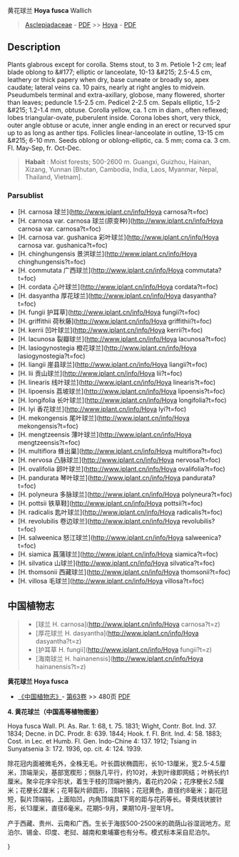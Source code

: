 黄花球兰 **Hoya fusca** Wallich

> [Asclepiadaceae](http://www.iplant.cn/info/Asclepiadaceae?t=foc) - [PDF](http://www.iplant.cn/foc/pdf/Asclepiadaceae.pdf) >> [Hoya](http://www.iplant.cn/info/Hoya?t=foc) - [PDF](http://www.iplant.cn/foc/pdf/Hoya.pdf)

## Description

Plants glabrous except for corolla. Stems stout, to 3 m. Petiole 1-2 cm; leaf blade oblong to &amp;#177; elliptic or lanceolate, 10-13 &amp;#215; 2.5-4.5 cm, leathery or thick papery when dry, base cuneate or broadly so, apex caudate; lateral veins ca. 10 pairs, nearly at right angles to midvein. Pseudumbels terminal and extra-axillary, globose, many flowered, shorter than leaves; peduncle 1.5-2.5 cm. Pedicel 2-2.5 cm. Sepals elliptic, 1.5-2 &amp;#215; 1.2-1.4 mm, obtuse. Corolla yellow, ca. 1 cm in diam., often reflexed; lobes triangular-ovate, puberulent inside. Corona lobes short, very thick, outer angle obtuse or acute, inner angle ending in an erect or recurved spur up to as long as anther tips. Follicles linear-lanceolate in outline, 13-15 cm &amp;#215; 6-10 mm. Seeds oblong or oblong-elliptic, ca. 5 mm; coma ca. 3 cm. Fl. May-Sep, fr. Oct-Dec.


> **Habait** : 
> Moist forests; 500-2600 m. Guangxi, Guizhou, Hainan, Xizang, Yunnan [Bhutan, Cambodia, India, Laos, Myanmar, Nepal, Thailand, Vietnam].

### Parsublist

* [H.  carnosa  球兰](http://www.iplant.cn/info/Hoya carnosa?t=foc)
* [H.  carnosa var. carnosa  球兰(原变种)](http://www.iplant.cn/info/Hoya carnosa var. carnosa?t=foc)
* [H.  carnosa var. gushanica  彩叶球兰](http://www.iplant.cn/info/Hoya carnosa var. gushanica?t=foc)
* [H.  chinghungensis  景洪球兰](http://www.iplant.cn/info/Hoya chinghungensis?t=foc)
* [H.  commutata  广西球兰](http://www.iplant.cn/info/Hoya commutata?t=foc)
* [H.  cordata  心叶球兰](http://www.iplant.cn/info/Hoya cordata?t=foc)
* [H.  dasyantha  厚花球兰](http://www.iplant.cn/info/Hoya dasyantha?t=foc)
* [H.  fungii  护耳草](http://www.iplant.cn/info/Hoya fungii?t=foc)
* [H.  griffithii  荷秋藤](http://www.iplant.cn/info/Hoya griffithii?t=foc)
* [H.  kerrii  凹叶球兰](http://www.iplant.cn/info/Hoya kerrii?t=foc)
* [H.  lacunosa  裂瓣球兰](http://www.iplant.cn/info/Hoya lacunosa?t=foc)
* [H.  lasiogynostegia  橙花球兰](http://www.iplant.cn/info/Hoya lasiogynostegia?t=foc)
* [H.  liangii  崖县球兰](http://www.iplant.cn/info/Hoya liangii?t=foc)
* [H.  lii  贡山球兰](http://www.iplant.cn/info/Hoya lii?t=foc)
* [H.  linearis  线叶球兰](http://www.iplant.cn/info/Hoya linearis?t=foc)
* [H.  lipoensis  荔坡球兰](http://www.iplant.cn/info/Hoya lipoensis?t=foc)
* [H.  longifolia  长叶球兰](http://www.iplant.cn/info/Hoya longifolia?t=foc)
* [H.  lyi  香花球兰](http://www.iplant.cn/info/Hoya lyi?t=foc)
* [H.  mekongensis  尾叶球兰](http://www.iplant.cn/info/Hoya mekongensis?t=foc)
* [H.  mengtzeensis  薄叶球兰](http://www.iplant.cn/info/Hoya mengtzeensis?t=foc)
* [H.  multiflora  蜂出巢](http://www.iplant.cn/info/Hoya multiflora?t=foc)
* [H.  nervosa  凸脉球兰](http://www.iplant.cn/info/Hoya nervosa?t=foc)
* [H.  ovalifolia  卵叶球兰](http://www.iplant.cn/info/Hoya ovalifolia?t=foc)
* [H.  pandurata  琴叶球兰](http://www.iplant.cn/info/Hoya pandurata?t=foc)
* [H.  polyneura  多脉球兰](http://www.iplant.cn/info/Hoya polyneura?t=foc)
* [H.  pottsii  铁草鞋](http://www.iplant.cn/info/Hoya pottsii?t=foc)
* [H.  radicalis  匙叶球兰](http://www.iplant.cn/info/Hoya radicalis?t=foc)
* [H.  revolubilis  卷边球兰](http://www.iplant.cn/info/Hoya revolubilis?t=foc)
* [H.  salweenica  怒江球兰](http://www.iplant.cn/info/Hoya salweenica?t=foc)
* [H.  siamica  菖蒲球兰](http://www.iplant.cn/info/Hoya siamica?t=foc)
* [H.  silvatica  山球兰](http://www.iplant.cn/info/Hoya silvatica?t=foc)
* [H.  thomsonii  西藏球兰](http://www.iplant.cn/info/Hoya thomsonii?t=foc)
* [H.  villosa  毛球兰](http://www.iplant.cn/info/Hoya villosa?t=foc)


## 中国植物志

> * [球兰  H.  carnosa](http://www.iplant.cn/info/Hoya carnosa?t=z)
> * [厚花球兰  H.  dasyantha](http://www.iplant.cn/info/Hoya dasyantha?t=z)
> * [护耳草  H.  fungii](http://www.iplant.cn/info/Hoya fungii?t=z)
> * [海南球兰  H.  hainanensis](http://www.iplant.cn/info/Hoya hainanensis?t=z)


**黄花球兰 Hoya fusca**

* [《中国植物志》](http://www.iplant.cn/frps)- [第63卷](http://www.iplant.cn/frps/vol/63) >> 480页 [PDF](http://www.iplant.cn/frps/pdf/63/480.pdf)


**4. 黄花球兰（中国高等植物图鉴）**

Hoya fusca Wall. Pl. As. Rar. 1: 68, t. 75. 1831; Wight, Contr. Bot. Ind. 37. 1834; Decne. in DC. Prodr. 8: 639. 1844; Hook. f. Fl. Brit. Ind. 4: 58. 1883; Cost. in Lec. et Humb. Fl. Gen. Indo-Chine 4: 137. 1912; Tsiang in Sunyatsenia 3: 172. 1936, op. cit. 4: 124. 1939.

除花冠内面被微毛外，全株无毛。叶长圆状椭圆形，长10-13厘米，宽2.5-4.5厘米，顶端渐尖，基部宽楔形；侧脉几平行，约10对，未到叶缘即网结；叶柄长约1厘米。聚伞花序伞形状，着生于枝的顶端叶腋内，着花约20朵；花序梗长2.5厘米；花梗长2厘米；花萼裂片卵圆形，顶端钝；花冠黄色，直径约8毫米；副花冠短，裂片顶端钝，上面陷凹，内角顶端具1下弯的距与花药等长。蓇葖线状披针形，长13厘米，直径6毫米。花期5-9月，果期10月-翌年1月。

产于西藏、贵州、云南和广西。生长于海拔500-2500米的疏荫山谷湿润地方。尼泊尔、锡金、印度、老挝、越南和柬埔寨也有分布。模式标本采自尼泊尔。

}